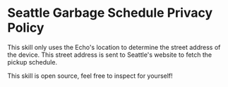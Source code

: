 # Seattle Garbage Schedule Privacy Policy

This skill only uses the Echo's location to determine the street address of the device.
This street address is sent to Seattle's website to fetch the pickup schedule.

This skill is open source, feel free to inspect for yourself!

